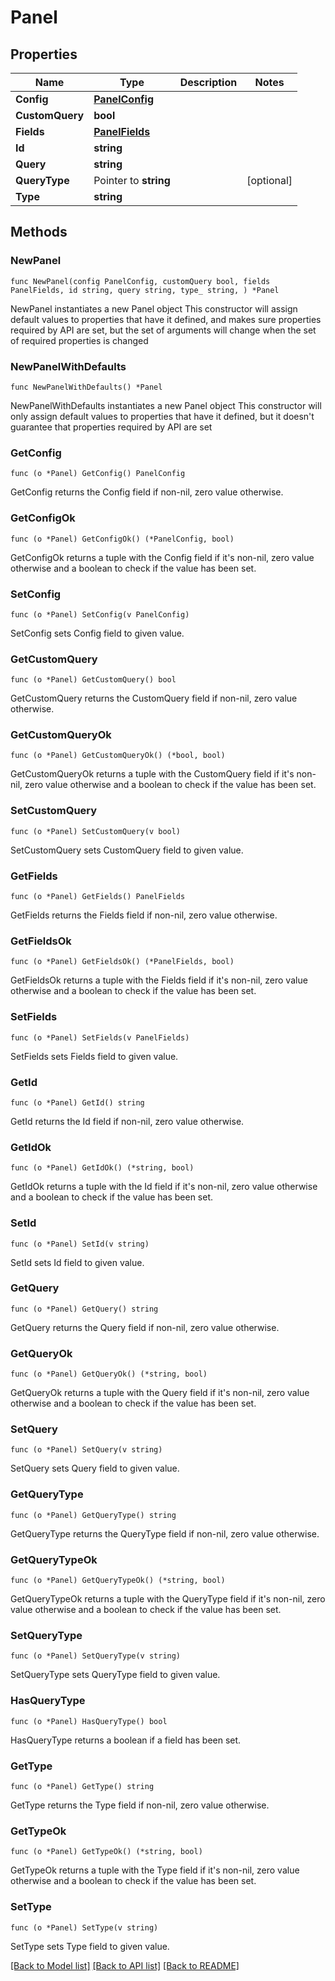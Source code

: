 # Panel

## Properties

Name | Type | Description | Notes
------------ | ------------- | ------------- | -------------
**Config** | [**PanelConfig**](PanelConfig.md) |  | 
**CustomQuery** | **bool** |  | 
**Fields** | [**PanelFields**](PanelFields.md) |  | 
**Id** | **string** |  | 
**Query** | **string** |  | 
**QueryType** | Pointer to **string** |  | [optional] 
**Type** | **string** |  | 

## Methods

### NewPanel

`func NewPanel(config PanelConfig, customQuery bool, fields PanelFields, id string, query string, type_ string, ) *Panel`

NewPanel instantiates a new Panel object
This constructor will assign default values to properties that have it defined,
and makes sure properties required by API are set, but the set of arguments
will change when the set of required properties is changed

### NewPanelWithDefaults

`func NewPanelWithDefaults() *Panel`

NewPanelWithDefaults instantiates a new Panel object
This constructor will only assign default values to properties that have it defined,
but it doesn't guarantee that properties required by API are set

### GetConfig

`func (o *Panel) GetConfig() PanelConfig`

GetConfig returns the Config field if non-nil, zero value otherwise.

### GetConfigOk

`func (o *Panel) GetConfigOk() (*PanelConfig, bool)`

GetConfigOk returns a tuple with the Config field if it's non-nil, zero value otherwise
and a boolean to check if the value has been set.

### SetConfig

`func (o *Panel) SetConfig(v PanelConfig)`

SetConfig sets Config field to given value.


### GetCustomQuery

`func (o *Panel) GetCustomQuery() bool`

GetCustomQuery returns the CustomQuery field if non-nil, zero value otherwise.

### GetCustomQueryOk

`func (o *Panel) GetCustomQueryOk() (*bool, bool)`

GetCustomQueryOk returns a tuple with the CustomQuery field if it's non-nil, zero value otherwise
and a boolean to check if the value has been set.

### SetCustomQuery

`func (o *Panel) SetCustomQuery(v bool)`

SetCustomQuery sets CustomQuery field to given value.


### GetFields

`func (o *Panel) GetFields() PanelFields`

GetFields returns the Fields field if non-nil, zero value otherwise.

### GetFieldsOk

`func (o *Panel) GetFieldsOk() (*PanelFields, bool)`

GetFieldsOk returns a tuple with the Fields field if it's non-nil, zero value otherwise
and a boolean to check if the value has been set.

### SetFields

`func (o *Panel) SetFields(v PanelFields)`

SetFields sets Fields field to given value.


### GetId

`func (o *Panel) GetId() string`

GetId returns the Id field if non-nil, zero value otherwise.

### GetIdOk

`func (o *Panel) GetIdOk() (*string, bool)`

GetIdOk returns a tuple with the Id field if it's non-nil, zero value otherwise
and a boolean to check if the value has been set.

### SetId

`func (o *Panel) SetId(v string)`

SetId sets Id field to given value.


### GetQuery

`func (o *Panel) GetQuery() string`

GetQuery returns the Query field if non-nil, zero value otherwise.

### GetQueryOk

`func (o *Panel) GetQueryOk() (*string, bool)`

GetQueryOk returns a tuple with the Query field if it's non-nil, zero value otherwise
and a boolean to check if the value has been set.

### SetQuery

`func (o *Panel) SetQuery(v string)`

SetQuery sets Query field to given value.


### GetQueryType

`func (o *Panel) GetQueryType() string`

GetQueryType returns the QueryType field if non-nil, zero value otherwise.

### GetQueryTypeOk

`func (o *Panel) GetQueryTypeOk() (*string, bool)`

GetQueryTypeOk returns a tuple with the QueryType field if it's non-nil, zero value otherwise
and a boolean to check if the value has been set.

### SetQueryType

`func (o *Panel) SetQueryType(v string)`

SetQueryType sets QueryType field to given value.

### HasQueryType

`func (o *Panel) HasQueryType() bool`

HasQueryType returns a boolean if a field has been set.

### GetType

`func (o *Panel) GetType() string`

GetType returns the Type field if non-nil, zero value otherwise.

### GetTypeOk

`func (o *Panel) GetTypeOk() (*string, bool)`

GetTypeOk returns a tuple with the Type field if it's non-nil, zero value otherwise
and a boolean to check if the value has been set.

### SetType

`func (o *Panel) SetType(v string)`

SetType sets Type field to given value.



[[Back to Model list]](../README.md#documentation-for-models) [[Back to API list]](../README.md#documentation-for-api-endpoints) [[Back to README]](../README.md)


